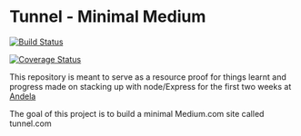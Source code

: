 # Tunnel - Minimal Medium
[![Build Status](https://travis-ci.org/andela-git/tunnel.com.svg?branch=staging)](https://travis-ci.org/andela-git/tunnel.com)

[![Coverage Status](https://coveralls.io/repos/github/andela-git/tunnel.com/badge.svg?branch=master)](https://coveralls.io/github/andela-git/tunnel.com?branch=master)

This repository is meant to serve as a resource proof for things learnt and progress made on stacking up with node/Express for the first two weeks at [Andela](https://andela.com)

The goal of this project is to build a minimal Medium.com site called tunnel.com
